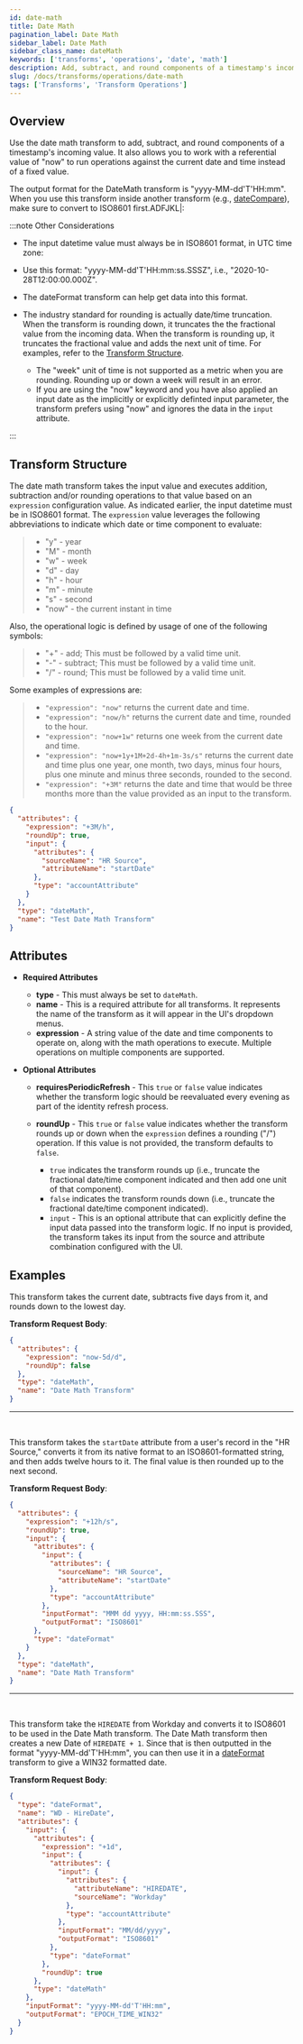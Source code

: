 ```yaml
---
id: date-math
title: Date Math
pagination_label: Date Math
sidebar_label: Date Math
sidebar_class_name: dateMath
keywords: ['transforms', 'operations', 'date', 'math']
description: Add, subtract, and round components of a timestamp's incoming value.
slug: /docs/transforms/operations/date-math
tags: ['Transforms', 'Transform Operations']
---
```


## Overview

Use the date math transform to add, subtract, and round components of a timestamp's incoming value. It also allows you to work with a referential value of "now" to run operations against the current date and time instead of a fixed value.

The output format for the DateMath transform is "yyyy-MM-dd'T'HH:mm". When you use this transform inside another transform (e.g., [dateCompare](./date-compare.md)), make sure to convert to ISO8601 first.ADFJKL|:


:::note Other Considerations

- The input datetime value must always be in ISO8601 format, in UTC time zone:

- Use this format: "yyyy-MM-dd'T'HH:mm:ss.SSSZ", i.e., "2020-10-28T12:00:00.000Z".
- The dateFormat transform can help get data into this format.

- The industry standard for rounding is actually date/time truncation. When the transform is rounding down, it truncates the the fractional value from the incoming data. When the transform is rounding up, it truncates the fractional value and adds the next unit of time. For examples, refer to the [Transform Structure](#transform-structure).
  - The "week" unit of time is not supported as a metric when you are rounding. Rounding up or down a week will result in an error.
  - If you are using the "now" keyword and you have also applied an input date as the implicitly or explicitly definted input parameter, the transform prefers using "now" and ignores the data in the `input` attribute.

:::

## Transform Structure

The date math transform takes the input value and executes addition, subtraction and/or rounding operations to that value based on an `expression` configuration value. As indicated earlier, the input datetime must be in ISO8601 format. The `expression` value leverages the following abbreviations to indicate which date or time component to evaluate:

> - "y" - year
> - "M" - month
> - "w" - week
> - "d" - day
> - "h" - hour
> - "m" - minute
> - "s" - second
> - "now" - the current instant in time

Also, the operational logic is defined by usage of one of the following symbols:

> - "+" - add; This must be followed by a valid time unit.
> - "-" - subtract; This must be followed by a valid time unit.
> - "/" - round; This must be followed by a valid time unit.

Some examples of expressions are:

> - `"expression": "now"` returns the current date and time.
> - `"expression": "now/h"` returns the current date and time, rounded to the hour.
> - `"expression": "now+1w"` returns one week from the current date and time.
> - `"expression": "now+1y+1M+2d-4h+1m-3s/s"` returns the current date and time plus one year, one month, two days, minus four hours, plus one minute and minus three seconds, rounded to the second.
> - `"expression": "+3M"` returns the date and time that would be three months more than the value provided as an input to the transform.

```json
{
  "attributes": {
    "expression": "+3M/h",
    "roundUp": true,
    "input": {
      "attributes": {
        "sourceName": "HR Source",
        "attributeName": "startDate"
      },
      "type": "accountAttribute"
    }
  },
  "type": "dateMath",
  "name": "Test Date Math Transform"
}
```

## Attributes

- **Required Attributes**

  - **type** - This must always be set to `dateMath`.
  - **name** - This is a required attribute for all transforms. It represents the name of the transform as it will appear in the UI's dropdown menus.
  - **expression** - A string value of the date and time components to operate on, along with the math operations to execute. Multiple operations on multiple components are supported.

- **Optional Attributes**

  - **requiresPeriodicRefresh** - This `true` or `false` value indicates whether the transform logic should be reevaluated every evening as part of the identity refresh process.
  - **roundUp** - This `true` or `false` value indicates whether the transform rounds up or down when the `expression` defines a rounding ("/") operation. If this value is not provided, the transform defaults to `false`.

    - `true` indicates the transform rounds up (i.e., truncate the fractional date/time component indicated and then add one unit of that component).
    - `false` indicates the transform rounds down (i.e., truncate the fractional date/time component indicated).
    - `input` - This is an optional attribute that can explicitly define the input data passed into the transform logic. If no input is provided, the transform takes its input from the source and attribute combination configured with the UI.

## Examples

This transform takes the current date, subtracts five days from it, and rounds down to the lowest day.

**Transform Request Body**:

```json
{
  "attributes": {
    "expression": "now-5d/d",
    "roundUp": false
  },
  "type": "dateMath",
  "name": "Date Math Transform"
}
```

---

<p>&nbsp;</p>

This transform takes the `startDate` attribute from a user's record in the "HR Source," converts it from its native format to an ISO8601-formatted string, and then adds twelve hours to it. The final value is then rounded up to the next second.

**Transform Request Body**:

```json
{
  "attributes": {
    "expression": "+12h/s",
    "roundUp": true,
    "input": {
      "attributes": {
        "input": {
          "attributes": {
            "sourceName": "HR Source",
            "attributeName": "startDate"
          },
          "type": "accountAttribute"
        },
        "inputFormat": "MMM dd yyyy, HH:mm:ss.SSS",
        "outputFormat": "ISO8601"
      },
      "type": "dateFormat"
    }
  },
  "type": "dateMath",
  "name": "Date Math Transform"
}
```

---

<p>&nbsp;</p>

This transform take the `HIREDATE` from Workday and converts it to ISO8601 to be used in the Date Math transform. The Date Math transform then creates a new Date of `HIREDATE + 1`. Since that is then outputted in the format "yyyy-MM-dd'T'HH:mm", you can then use it in a [dateFormat](/idn/docs/transforms/operations/date-format) transform to give a WIN32 formatted date.

**Transform Request Body**:

```json
{
  "type": "dateFormat",
  "name": "WD - HireDate",
  "attributes": {
    "input": {
      "attributes": {
        "expression": "+1d",
        "input": {
          "attributes": {
            "input": {
              "attributes": {
                "attributeName": "HIREDATE",
                "sourceName": "Workday"
              },
              "type": "accountAttribute"
            },
            "inputFormat": "MM/dd/yyyy",
            "outputFormat": "ISO8601"
          },
          "type": "dateFormat"
        },
        "roundUp": true
      },
      "type": "dateMath"
    },
    "inputFormat": "yyyy-MM-dd'T'HH:mm",
    "outputFormat": "EPOCH_TIME_WIN32"
  }
}
```
